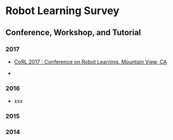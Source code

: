 # Robot Learning Survey

## Conference, Workshop, and Tutorial
### 2017
* [CoRL 2017 : Conference on Robot Learning, Mountain View, CA](http://www.robot-learning.org/home)
- 
### 2016
- xxx

### 2015

### 2014

